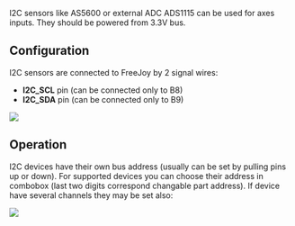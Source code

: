 I2C sensors like AS5600 or external ADC ADS1115 can be used for axes inputs. They should be powered from 3.3V bus.

## Configuration

I2C sensors are connected to FreeJoy by 2 signal wires:

* **I2C_SCL** pin (can be connected only to B8)
* **I2C_SDA** pin (can be connected only to B9)

![](../images/i2c_sensors/i2c_pins.png)

## Operation

I2C devices have their own bus address (usually can be set by pulling pins up or down). For supported devices you can choose their address in combobox (last two digits correspond changable part address). If device have several channels they may be set also:

![](../images/i2c_sensors/i2c_channels.png)




